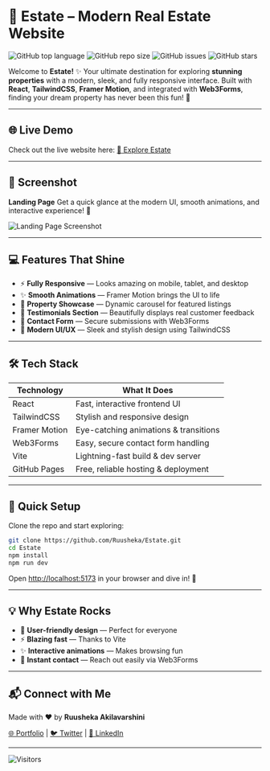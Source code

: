 # 🏡 Estate – Modern Real Estate Website

![GitHub top language](https://img.shields.io/github/languages/top/Ruusheka/Estate?style=for-the-badge) ![GitHub repo size](https://img.shields.io/github/repo-size/Ruusheka/Estate?style=for-the-badge) ![GitHub issues](https://img.shields.io/github/issues/Ruusheka/Estate?style=for-the-badge) ![GitHub stars](https://img.shields.io/github/stars/Ruusheka/Estate?style=for-the-badge)

Welcome to **Estate!** ✨ Your ultimate destination for exploring **stunning properties** with a modern, sleek, and fully responsive interface. Built with **React**, **TailwindCSS**, **Framer Motion**, and integrated with **Web3Forms**, finding your dream property has never been this fun! 🚀

---

## 🌐 Live Demo

Check out the live website here:
[🌟 Explore Estate](https://Ruusheka.github.io/Estate)

---

## 📸 Screenshot

**Landing Page**
Get a quick glance at the modern UI, smooth animations, and interactive experience! 💫

![Landing Page Screenshot](./Screenshot.png)

---

## 💻 Features That Shine

* ⚡ **Fully Responsive** — Looks amazing on mobile, tablet, and desktop
* ✨ **Smooth Animations** — Framer Motion brings the UI to life
* 🏢 **Property Showcase** — Dynamic carousel for featured listings
* 📝 **Testimonials Section** — Beautifully displays real customer feedback
* 💌 **Contact Form** — Secure submissions with Web3Forms
* 🎨 **Modern UI/UX** — Sleek and stylish design using TailwindCSS

---

## 🛠️ Tech Stack

| Technology    | What It Does                          |
| ------------- | ------------------------------------- |
| React         | Fast, interactive frontend UI         |
| TailwindCSS   | Stylish and responsive design         |
| Framer Motion | Eye-catching animations & transitions |
| Web3Forms     | Easy, secure contact form handling    |
| Vite          | Lightning-fast build & dev server     |
| GitHub Pages  | Free, reliable hosting & deployment   |

---

## 🚀 Quick Setup

Clone the repo and start exploring:

```bash
git clone https://github.com/Ruusheka/Estate.git
cd Estate
npm install
npm run dev
```

Open [http://localhost:5173](http://localhost:5173) in your browser and dive in! 🌟

---

## 💡 Why Estate Rocks

* 💖 **User-friendly design** — Perfect for everyone
* ⚡ **Blazing fast** — Thanks to Vite
* ✨ **Interactive animations** — Makes browsing fun
* 💌 **Instant contact** — Reach out easily via Web3Forms

---

## 📬 Connect with Me

Made with ❤️ by **Ruusheka Akilavarshini**

[🌐 Portfolio](https://ruusheka.netlify.app) | [🐦 Twitter](https://twitter.com/Ruusheka) | [💼 LinkedIn](https://www.linkedin.com/in/ruusheka-akilavarshini/)

---

![Visitors](https://visitor-badge.laobi.icu/badge?page_id=Ruusheka.Estate)
